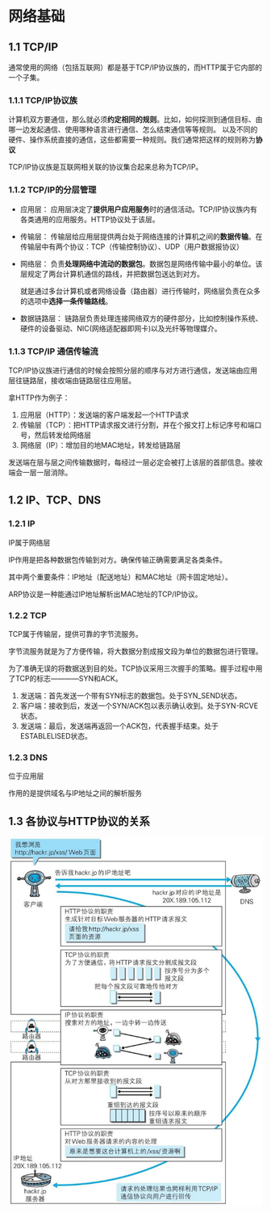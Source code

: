 # 网络基础

## 1.1 TCP/IP

通常使用的网络（包括互联网）都是基于TCP/IP协议族的，而HTTP属于它内部的一个子集。

### 1.1.1 TCP/IP协议族

计算机双方要通信，那么就必须**约定相同的规则**。比如，如何探测到通信目标、由哪一边发起通信、使用哪种语言进行通信、怎么结束通信等等规则。
以及不同的硬件、操作系统直接的通信，这些都需要一种规则。我们通常把这样的规则称为**协议**

TCP/IP协议族是互联网相关联的协议集合起来总称为TCP/IP。

### 1.1.2 TCP/IP的分层管理

+ 应用层：
  应用层决定了**提供用户应用服务**时的通信活动。TCP/IP协议族内有各类通用的应用服务。HTTP协议处于该层。

+ 传输层：
  传输层给应用层提供两台处于网络连接的计算机之间的**数据传输**。在传输层中有两个协议：TCP（传输控制协议）、UDP（用户数据报协议）

+ 网络层：
  负责**处理网络中流动的数据包**。数据包是网络传输中最小的单位。该层规定了两台计算机通信的路线，并把数据包送达到对方。

  就是通过多台计算机或者网络设备（路由器）进行传输时，网络层负责在众多的选项中**选择一条传输路线**。

+ 数据链路层：
  链路层负责处理连接网络双方的硬件部分，比如控制操作系统、硬件的设备驱动、NIC(网络适配器即网卡)以及光纤等物理媒介。

### 1.1.3 TCP/IP 通信传输流
TCP/IP协议族进行通信的时候会按照分层的顺序与对方进行通信，发送端由应用层往链路层，接收端由链路层往应用层。

拿HTTP作为例子：
 1. 应用层（HTTP）：发送端的客户端发起一个HTTP请求
 2. 传输层（TCP）：把HTTP请求报文进行分割，并在个报文打上标记序号和端口号，然后转发给网络层
 3. 网络层（IP）：增加目的地MAC地址，转发给链路层

发送端在层与层之间传输数据时，每经过一层必定会被打上该层的首部信息。接收端会一层一层消除。

## 1.2 IP、TCP、DNS

### 1.2.1 IP

IP属于网络层

IP作用是把各种数据包传输到对方。确保传输正确需要满足各类条件。

其中两个重要条件：IP地址（配送地址）和MAC地址（网卡固定地址）。

ARP协议是一种能通过IP地址解析出MAC地址的TCP/IP协议。

### 1.2.2 TCP

TCP属于传输层，提供可靠的字节流服务。

字节流服务就是为了方便传输，将大数据分割成报文段为单位的数据包进行管理。

为了准确无误的将数据送到目的处。TCP协议采用三次握手的策略。握手过程中用了TCP的标志————SYN和ACK。

1. 发送端：首先发送一个带有SYN标志的数据包。处于SYN_SEND状态。
2. 客户端：接收到后，发送一个SYN/ACK包以表示确认收到。处于SYN-RCVE状态。
3. 发送端：最后，发送端再返回一个ACK包，代表握手结束。处于ESTABLELISED状态。

### 1.2.3 DNS

位于应用层

作用的是提供域名与IP地址之间的解析服务

## 1.3 各协议与HTTP协议的关系

![An image](./img/20220427163711.jpg)
